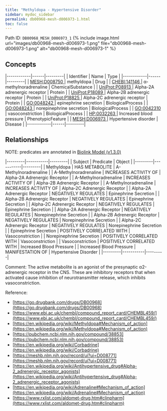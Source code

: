 ```yaml
---
title: "Methyldopa - Hypertensive Disorder"
sidebar: mydoc_sidebar
permalink: db00968-mesh-d006973-1.html
toc: false 
---
```



Path ID: `DB00968_MESH_D006973_1`
{% include image.html url="images/db00968-mesh-d006973-1.png" file="db00968-mesh-d006973-1.png" alt="db00968-mesh-d006973-1" %}

## Concepts

|------------|------|---------|
| Identifier | Name | Type    |
|------------|------|---------|
| <a href="https://identifiers.org/MESH:D008750">MESH:D008750 </a> | methyldopa | Drug |
| <a href="https://identifiers.org/CHEBI:141146">CHEBI:141146 </a> | α-methylnoradrenaline | ChemicalSubstance |
| <a href="https://identifiers.org/UniProt:P08913">UniProt:P08913 </a> | Alpha-2A adrenergic receptor | Protein |
| <a href="https://identifiers.org/UniProt:P18089">UniProt:P18089 </a> | Alpha-2B adrenergic receptor | Protein |
| <a href="https://identifiers.org/UniProt:P18825">UniProt:P18825 </a> | Alpha-2C adrenergic receptor | Protein |
| <a href="https://identifiers.org/GO:0048242">GO:0048242 </a> | epinephrine secretion | BiologicalProcess |
| <a href="https://identifiers.org/GO:0048243">GO:0048243 </a> | norepinephrine secretion | BiologicalProcess |
| <a href="https://identifiers.org/GO:0042310">GO:0042310 </a> | vasoconstriction | BiologicalProcess |
| <a href="https://identifiers.org/HP:0032263">HP:0032263 </a> | Increased blood pressure | PhenotypicFeature |
| <a href="https://identifiers.org/MESH:D006973">MESH:D006973 </a> | Hypertensive disorder | Disease |
|------------|------|---------|

## Relationships


NOTE: predicates are annotated in <a href="https://github.com/biolink/biolink-model/releases/tag/v1.3.0">Biolink Model (v1.3.0)</a>

|---------|-----------|---------|
| Subject | Predicate | Object  |
|---------|-----------|---------|
| Methyldopa | HAS METABOLITE | Α-Methylnoradrenaline |
| Α-Methylnoradrenaline | INCREASES ACTIVITY OF | Alpha-2A Adrenergic Receptor |
| Α-Methylnoradrenaline | INCREASES ACTIVITY OF | Alpha-2B Adrenergic Receptor |
| Α-Methylnoradrenaline | INCREASES ACTIVITY OF | Alpha-2C Adrenergic Receptor |
| Alpha-2A Adrenergic Receptor | NEGATIVELY REGULATES | Epinephrine Secretion |
| Alpha-2B Adrenergic Receptor | NEGATIVELY REGULATES | Epinephrine Secretion |
| Alpha-2C Adrenergic Receptor | NEGATIVELY REGULATES | Epinephrine Secretion |
| Alpha-2A Adrenergic Receptor | NEGATIVELY REGULATES | Norepinephrine Secretion |
| Alpha-2B Adrenergic Receptor | NEGATIVELY REGULATES | Norepinephrine Secretion |
| Alpha-2C Adrenergic Receptor | NEGATIVELY REGULATES | Norepinephrine Secretion |
| Epinephrine Secretion | POSITIVELY CORRELATED WITH | Vasoconstriction |
| Norepinephrine Secretion | POSITIVELY CORRELATED WITH | Vasoconstriction |
| Vasoconstriction | POSITIVELY CORRELATED WITH | Increased Blood Pressure |
| Increased Blood Pressure | MANIFESTATION OF | Hypertensive Disorder |
|---------|-----------|---------|

Comment: The active metabolite is an agonist of the presynaptic α2-adrenergic receptor in the CNS. These are inhibitory receptors that when activated cause inhibition of neurotransmitter release, which inhibits vasoconstriction.

Reference: 
  - [https://go.drugbank.com/drugs/DB00968](https://go.drugbank.com/drugs/DB00968)
  - [https://www.ebi.ac.uk/chembl/compound_report_card/CHEMBL459/](https://www.ebi.ac.uk/chembl/compound_report_card/CHEMBL459/)
  - [https://en.wikipedia.org/wiki/Methyldopa#Mechanism_of_action](https://en.wikipedia.org/wiki/Methyldopa#Mechanism_of_action)
  - [https://pubchem.ncbi.nlm.nih.gov/compound/38853](https://pubchem.ncbi.nlm.nih.gov/compound/38853)
  - [https://en.wikipedia.org/wiki/Corbadrine](https://en.wikipedia.org/wiki/Corbadrine)
  - [https://meshb.nlm.nih.gov/record/ui?ui=D008771](https://meshb.nlm.nih.gov/record/ui?ui=D008771)
  - [https://en.wikipedia.org/wiki/Antihypertensive_drug#Alpha-2_adrenergic_receptor_agonists](https://en.wikipedia.org/wiki/Antihypertensive_drug#Alpha-2_adrenergic_receptor_agonists)
  - [https://en.wikipedia.org/wiki/Adrenaline#Mechanism_of_action](https://en.wikipedia.org/wiki/Adrenaline#Mechanism_of_action)
  - [https://www.rxlist.com/aldomet-drug.htm#clinpharm](https://www.rxlist.com/aldomet-drug.htm#clinpharm)
